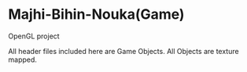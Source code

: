 # Majhi-Bihin-Nouka(Game)
OpenGL project

All header files included here are Game Objects.
All Objects are texture mapped.

